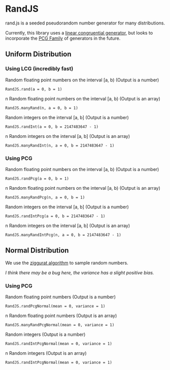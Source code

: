 # RandJS

rand.js is a seeded pseudorandom number generator for many distributions.

Currently, this library uses a [linear congruential generator](https://en.wikipedia.org/wiki/Linear_congruential_generator), but looks to incorporate the [PCG Family](http://www.pcg-random.org) of generators in the future.
    
## Uniform Distribution

### Using LCG (incredibly fast)

Random floating point numbers on the interval [a, b) (Output is a number)

    RandJS.rand(a = 0, b = 1)
    
n Random floating point numbers on the interval [a, b) (Output is an array)
  
    RandJS.manyRand(n, a = 0, b = 1)
    
Random integers on the interval [a, b] (Output is a number)

    RandJS.randInt(a = 0, b = 2147483647 - 1)
    
n Random integers on the interval [a, b] (Output is an array)

    RandJS.manyRandInt(n, a = 0, b = 2147483647 - 1)

### Using PCG

Random floating point numbers on the interval [a, b) (Output is a number)

    RandJS.randPcg(a = 0, b = 1)
    
n Random floating point numbers on the interval [a, b) (Output is an array)
  
    RandJS.manyRandPcg(n, a = 0, b = 1)
    
Random integers on the interval [a, b] (Output is a number)

    RandJS.randIntPcg(a = 0, b = 2147483647 - 1)
    
n Random integers on the interval [a, b] (Output is an array)

    RandJS.manyRandIntPcg(n, a = 0, b = 2147483647 - 1)

## Normal Distribution

We use the [ziggurat algorithm](https://en.wikipedia.org/wiki/Ziggurat_algorithm) to sample random numbers. 

_I think there may be a bug here, the variance has a slight positive bias._

### Using PCG

Random floating point numbers (Output is a number)

    RandJS.randPcgNormal(mean = 0, variance = 1)

n Random floating point numbers (Output is an array)

    RandJS.manyRandPcgNormal(mean = 0, variance = 1)

Random integers (Output is a number)

    RandJS.randIntPcgNormal(mean = 0, variance = 1)

n Random integers (Output is an array)

    RandJS.randIntPcgNormal(mean = 0, variance = 1)
